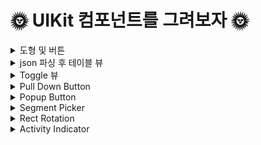 # 🌞 UIKit 컴포넌트를 그려보자 🌞


<details>
<summary>도형 및 버튼</summary>

<!-- summary 아래 한칸 공백 두어야함 -->
  <img src="https://github.com/bdrsky2010/Basic-UIKit/blob/main/CodeBaseAutolayout/Img/main.png" height="500px" width="250px">
</details>

<details>
<summary>json 파싱 후 테이블 뷰</summary>

<!-- summary 아래 한칸 공백 두어야함 -->
  <img src="https://github.com/bdrsky2010/Basic-UIKit/blob/main/CodeBaseAutolayout/Img/tableView.png" height="500px" width="250px">
</details>

<details>
<summary>Toggle 뷰</summary>

<!-- summary 아래 한칸 공백 두어야함 -->
  <img src="https://github.com/bdrsky2010/Basic-UIKit/blob/main/CodeBaseAutolayout/Img/toggle.png" height="500px" width="250px">
</details>

<details>
<summary>Pull Down Button</summary>

<!-- summary 아래 한칸 공백 두어야함 -->
  <img src="https://github.com/bdrsky2010/Basic-UIKit/blob/main/CodeBaseAutolayout/Img/pulldown-1.png" height="500px" width="250px">
    <img src="https://github.com/bdrsky2010/Basic-UIKit/blob/main/CodeBaseAutolayout/Img/pulldown-2.png" height="500px" width="250px">
</details>

<details>
<summary>Popup Button</summary>

<!-- summary 아래 한칸 공백 두어야함 -->
  <img src="https://github.com/bdrsky2010/Basic-UIKit/blob/main/CodeBaseAutolayout/Img/popup-1.png" height="500px" width="250px">
    <img src="https://github.com/bdrsky2010/Basic-UIKit/blob/main/CodeBaseAutolayout/Img/popup-2.png" height="500px" width="250px">
      <img src="https://github.com/bdrsky2010/Basic-UIKit/blob/main/CodeBaseAutolayout/Img/popup-3.png" height="500px" width="250px">
</details>

<details>
<summary>Segment Picker</summary>

<!-- summary 아래 한칸 공백 두어야함 -->
  <img src="https://github.com/bdrsky2010/Basic-UIKit/blob/main/CodeBaseAutolayout/Img/segment-1.png" height="500px" width="250px">
    <img src="https://github.com/bdrsky2010/Basic-UIKit/blob/main/CodeBaseAutolayout/Img/segment-2.png" height="500px" width="250px">
</details>

<details>
<summary>Rect Rotation</summary>

<!-- summary 아래 한칸 공백 두어야함 -->
  <img src="https://github.com/bdrsky2010/Basic-UIKit/blob/main/CodeBaseAutolayout/Img/rotation.gif" height="500px" width="250px">
</details>

<details>
<summary>Activity Indicator</summary>

<!-- summary 아래 한칸 공백 두어야함 -->
  <img src="https://github.com/bdrsky2010/Basic-UIKit/blob/main/CodeBaseAutolayout/Img/activityIndicator.gif" height="500px" width="250px">
</details>
